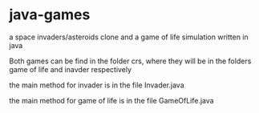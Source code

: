 # java-games
a space invaders/asteroids clone and a game of life simulation written in java

Both games can be find in the folder crs, where they will be in the folders game of life and inavder respectively

the main method for invader is in the file Invader.java

the main method for game of life is in the file GameOfLife.java

